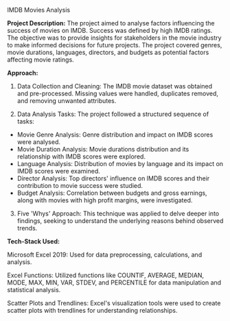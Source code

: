 IMDB Movies Analysis

**Project Description:**
The project aimed to analyse factors influencing the success of movies on IMDB. Success was defined by high IMDB ratings. The objective was to provide insights for stakeholders in the movie industry to make informed decisions for future projects. The project covered genres, movie durations, languages, directors, and budgets as potential factors affecting movie ratings.

**Approach:**

1.  Data Collection and Cleaning: The IMDB movie dataset was obtained and pre-processed. Missing values were handled, duplicates removed, and removing unwanted attributes.

2.  Data Analysis Tasks:  The project followed a structured sequence of tasks:
- Movie Genre Analysis:  Genre distribution and impact on IMDB scores were analysed.
- Movie Duration Analysis:  Movie durations distribution and its relationship with IMDB scores were explored.
- Language Analysis:  Distribution of movies by language and its impact on IMDB scores were examined.
- Director Analysis:  Top directors' influence on IMDB scores and their contribution to movie success were studied.
- Budget Analysis:  Correlation between budgets and gross earnings, along with movies with high profit margins, were investigated.

3.  Five 'Whys' Approach:  This technique was applied to delve deeper into findings, seeking to understand the underlying reasons behind observed trends.

**Tech-Stack Used:**

Microsoft Excel 2019:  Used for data preprocessing, calculations, and analysis.

Excel Functions:  Utilized functions like COUNTIF, AVERAGE, MEDIAN, MODE, MAX, MIN, VAR, STDEV, and PERCENTILE for data manipulation and statistical analysis.

Scatter Plots and Trendlines: Excel's visualization tools were used to create scatter plots with trendlines for understanding relationships.

